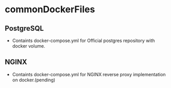 # commonDockerFiles

## PostgreSQL 
* Containts docker-compose.yml for Official postgres repository with docker volume.

## NGINX 
* Containts docker-compose.yml for NGINX reverse proxy implementation on docker.(pending)
